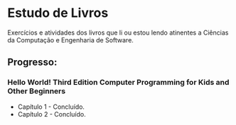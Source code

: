 # Estudo de Livros
Exercícios e atividades dos livros que li ou estou lendo atinentes a Ciências da Computação e Engenharia de Software.

## Progresso:

### Hello World! Third Edition Computer Programming for Kids and Other Beginners
 - Capítulo 1 - Concluído.
 - Capítulo 2 - Concluído.